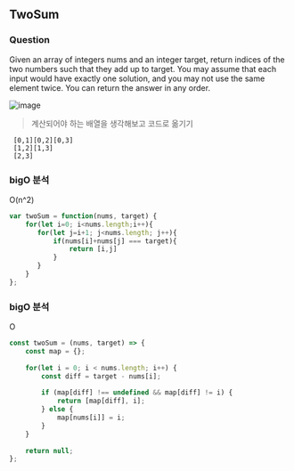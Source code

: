 
## TwoSum

### Question
Given an array of integers nums and an integer target, return indices of the two numbers such that they add up to target.
You may assume that each input would have exactly one solution, and you may not use the same element twice.
You can return the answer in any order.

![image](https://user-images.githubusercontent.com/61695175/161002977-29be7a0b-6692-4d06-af41-e89768a39239.png)


> 계산되어야 하는 배열을 생각해보고 코드로 옮기기 
```
 [0,1][0,2][0,3]
 [1,2][1,3]
 [2,3]
```

### bigO 분석
O(n^2) 


```javascript
var twoSum = function(nums, target) {
    for(let i=0; i<nums.length;i++){
       for(let j=i+1; j<nums.length; j++){
           if(nums[i]+nums[j] === target){
               return [i,j]
           }
       }
    }
};
```


### bigO 분석
O

```javascript
const twoSum = (nums, target) => {
    const map = {};
    
    for(let i = 0; i < nums.length; i++) {
        const diff = target - nums[i];
        
        if (map[diff] !== undefined && map[diff] != i) {
            return [map[diff], i];
        } else {
            map[nums[i]] = i;
        }
    }
    
    return null;
};
```


